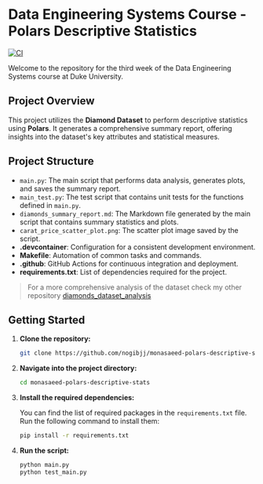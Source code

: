 # Data Engineering Systems Course - Polars Descriptive Statistics
[![CI](https://github.com/nogibjj/monasaeed-polars-descriptive-stats/actions/workflows/cicd.yml/badge.svg)](https://github.com/nogibjj/monasaeed-polars-descriptive-stats/actions/workflows/cicd.yml)

Welcome to the repository for the third week of the Data Engineering Systems course at Duke University.

## Project Overview
This project utilizes the **Diamond Dataset** to perform descriptive statistics using **Polars**. It generates a comprehensive summary report, offering insights into the dataset's key attributes and statistical measures.

## Project Structure

- `main.py`: The main script that performs data analysis, generates plots, and saves the summary report.
- `main_test.py`: The test script that contains unit tests for the functions defined in `main.py`.
- `diamonds_summary_report.md`: The Markdown file generated by the main script that contains summary statistics and plots.
- `carat_price_scatter_plot.png`: The scatter plot image saved by the script.
- **.devcontainer**: Configuration for a consistent development environment.
- **Makefile**: Automation of common tasks and commands.
- **.github**: GitHub Actions for continuous integration and deployment.
- **requirements.txt**: List of dependencies required for the project.
> For a more comprehensive analysis of the dataset check my other repository [diamonds_dataset_analysis](https://github.com/monatagelsir7/diamonds_dataset_analysis)

## Getting Started
1. **Clone the repository:**

    ```bash
    git clone https://github.com/nogibjj/monasaeed-polars-descriptive-stats
    ```

2. **Navigate into the project directory:**

    ```bash
    cd monasaeed-polars-descriptive-stats
    ```

3. **Install the required dependencies:**

    You can find the list of required packages in the `requirements.txt` file. Run the following command to install them:

    ```bash
    pip install -r requirements.txt
    ```
4. **Run the script:**

    ```bash
    python main.py
    python test_main.py
    ```



